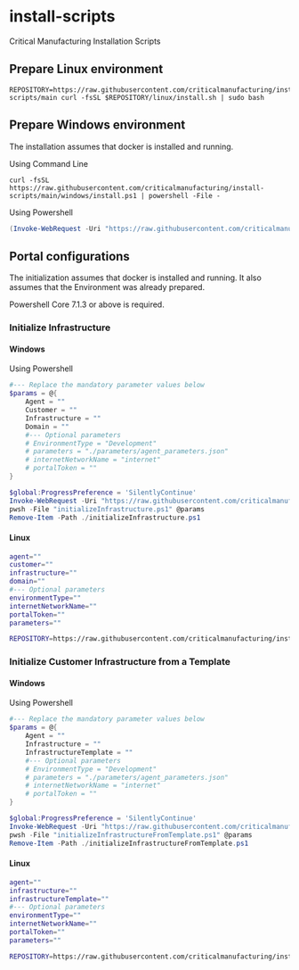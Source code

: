 # install-scripts
Critical Manufacturing Installation Scripts

## Prepare Linux environment

```
REPOSITORY=https://raw.githubusercontent.com/criticalmanufacturing/install-scripts/main curl -fsSL $REPOSITORY/linux/install.sh | sudo bash
```

## Prepare Windows environment

The installation assumes that docker is installed and running.

Using Command Line

```
curl -fsSL https://raw.githubusercontent.com/criticalmanufacturing/install-scripts/main/windows/install.ps1 | powershell -File -
```
Using Powershell

```powershell
(Invoke-WebRequest -Uri "https://raw.githubusercontent.com/criticalmanufacturing/install-scripts/main/windows/install.ps1").Content | powershell -File -
```

## Portal configurations

The initialization assumes that docker is installed and running.
It also assumes that the Environment was already prepared.

Powershell Core 7.1.3 or above is required.

### Initialize Infrastructure

#### Windows

Using Powershell

```powershell
#--- Replace the mandatory parameter values below
$params = @{
    Agent = ""
    Customer = ""
    Infrastructure = ""
    Domain = ""
    #--- Optional parameters
    # EnvironmentType = "Development"
    # parameters = "./parameters/agent_parameters.json"
    # internetNetworkName = "internet"
    # portalToken = ""
}

$global:ProgressPreference = 'SilentlyContinue'
Invoke-WebRequest -Uri "https://raw.githubusercontent.com/criticalmanufacturing/install-scripts/main/windows/portal/initializeInfrastructure.ps1" -OutFile "./initializeInfrastructure.ps1"
pwsh -File "initializeInfrastructure.ps1" @params
Remove-Item -Path ./initializeInfrastructure.ps1
```
#### Linux

```bash
agent=""
customer=""
infrastructure=""
domain=""
#--- Optional parameters
environmentType=""
internetNetworkName=""
portalToken=""
parameters=""

REPOSITORY=https://raw.githubusercontent.com/criticalmanufacturing/install-scripts/main curl -fsSL $REPOSITORY/linux/portal/initializeInfrastructure.bash | sudo bash -s -- --agent "$agent" --customer "$customer" --infrastructure "$infrastructure" --domain "$domain" --environmentType "$environmentType" --internetNetworkName "$internetNetworkName" --portalToken "$portalToken" --parameters "$parameters"
```

### Initialize Customer Infrastructure from a Template
#### Windows

Using Powershell

```powershell
#--- Replace the mandatory parameter values below
$params = @{
    Agent = ""
    Infrastructure = ""
    InfrastructureTemplate = ""
    #--- Optional parameters
    # EnvironmentType = "Development"
    # parameters = "./parameters/agent_parameters.json"
    # internetNetworkName = "internet"
    # portalToken = ""
}

$global:ProgressPreference = 'SilentlyContinue'
Invoke-WebRequest -Uri "https://raw.githubusercontent.com/criticalmanufacturing/install-scripts/main/windows/portal/initializeInfrastructureFromTemplate.ps1" -OutFile "./initializeInfrastructureFromTemplate.ps1"
pwsh -File "initializeInfrastructureFromTemplate.ps1" @params
Remove-Item -Path ./initializeInfrastructureFromTemplate.ps1
```
#### Linux


```bash
agent=""
infrastructure=""
infrastructureTemplate=""
#--- Optional parameters
environmentType=""
internetNetworkName=""
portalToken=""
parameters=""

REPOSITORY=https://raw.githubusercontent.com/criticalmanufacturing/install-scripts/main curl -fsSL $REPOSITORY/linux/portal/initializeInfrastructure.bash | sudo bash -s -- --agent "$agent" --infrastructure "$infrastructure" --infrastructureTemplate "$infrastructureTemplate" --environmentType "$environmentType" --internetNetworkName "$internetNetworkName" --portalToken "$portalToken" --parameters "$parameters"
```
